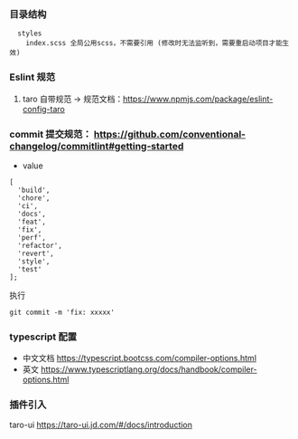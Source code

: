 ### 目录结构

```
  styles
    index.scss 全局公用scss，不需要引用 (修改时无法监听到，需要重启动项目才能生效)
```

### Eslint 规范

1. taro 自带规范 -> 规范文档：https://www.npmjs.com/package/eslint-config-taro

### commit 提交规范： https://github.com/conventional-changelog/commitlint#getting-started

- value

```
[
  'build',
  'chore',
  'ci',
  'docs',
  'feat',
  'fix',
  'perf',
  'refactor',
  'revert',
  'style',
  'test'
];
```

执行

```
git commit -m 'fix: xxxxx'
```

### typescript 配置

- 中文文档 https://typescript.bootcss.com/compiler-options.html
- 英文 https://www.typescriptlang.org/docs/handbook/compiler-options.html

### 插件引入

taro-ui https://taro-ui.jd.com/#/docs/introduction

